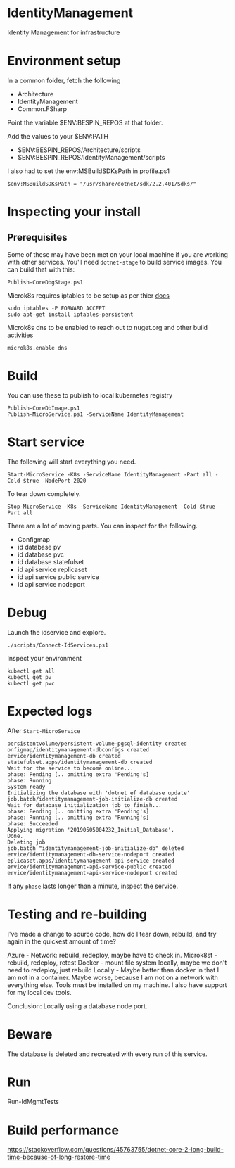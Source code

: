 # IdentityManagement
Identity Management for infrastructure

# Environment setup 

In a common folder, fetch the following
* Architecture
* IdentityManagement
* Common.FSharp

Point the variable $ENV:BESPIN_REPOS at that folder.

Add the values to your $ENV:PATH
* $ENV:BESPIN_REPOS/Architecture/scripts
* $ENV:BESPIN_REPOS/IdentityManagement/scripts

I also had to set the env:MSBuildSDKsPath in profile.ps1

    $env:MSBuildSDKsPath = "/usr/share/dotnet/sdk/2.2.401/Sdks/"

# Inspecting your install


## Prerequisites
Some of these may have been met on your local machine if you are working with other 
services. You'll need `dotnet-stage` to build service images. You can build that with 
this:

    Publish-CoreDbgStage.ps1

Microk8s requires iptables to be setup as per thier [docs](https://microk8s.io/docs/)

    sudo iptables -P FORWARD ACCEPT
    sudo apt-get install iptables-persistent

Microk8s dns to be enabled to reach out to nuget.org and other build activities

    microk8s.enable dns

# Build
You can use these to publish to local kubernetes registry
    
    Publish-CoreDbImage.ps1
    Publish-MicroService.ps1 -ServiceName IdentityManagement

# Start service
The following will start everything you need. 

    Start-MicroService -K8s -ServiceName IdentityManagement -Part all -Cold $true -NodePort 2020

To tear down completely.

    Stop-MicroService -K8s -ServiceName IdentityManagement -Cold $true -Part all    

There are a lot of moving parts. You can inspect for the following. 

* Configmap
* id database pv
* id database pvc
* id database statefulset
* id api service replicaset
* id api service public service
* id api service nodeport

# Debug 

Launch the idservice and explore. 

    ./scripts/Connect-IdServices.ps1

Inspect your environment

    kubectl get all
    kubectl get pv
    kubectl get pvc

# Expected logs
After `Start-MicroService` 

    persistentvolume/persistent-volume-pgsql-identity created
    onfigmap/identitymanagement-dbconfigs created
    ervice/identitymanagement-db created
    statefulset.apps/identitymanagement-db created
    Wait for the service to become online...
    phase: Pending [.. omitting extra 'Pending's]
    phase: Running
    System ready
    Initializing the database with 'dotnet ef database update'
    job.batch/identitymanagement-job-initialize-db created
    Wait for database initialization job to finish...
    phase: Pending [.. omitting extra 'Pending's]
    phase: Running [.. omitting extra 'Running's]    
    phase: Succeeded
    Applying migration '20190505004232_Initial_Database'.
    Done.
    Deleting job
    job.batch "identitymanagement-job-initialize-db" deleted
    ervice/identitymanagement-db-service-nodeport created
    eplicaset.apps/identitymanagement-api-service created
    ervice/identitymanagement-api-service-public created
    ervice/identitymanagement-api-service-nodeport created

If any `phase` lasts longer than a minute, inspect the service. 

# Testing and re-building

I've made a change to source code, how do I tear down, rebuild, and try again in the quickest
amount of time? 

Azure - Network: rebuild, redeploy, maybe have to check in. 
Microk8st - rebuild, redeploy, retest
Docker - mount file system locally, maybe we don't need to redeploy, just rebuild
Locally - Maybe better than docker in that I am not in a container. Maybe worse, because I am 
          not on a network with everything else. Tools must be installed on my machine. I also
          have support for my local dev tools. 

Conclusion: Locally using a database node port. 

# Beware

The database is deleted and recreated with every run of this service. 

# Run

Run-IdMgmtTests

# Build performance

https://stackoverflow.com/questions/45763755/dotnet-core-2-long-build-time-because-of-long-restore-time

